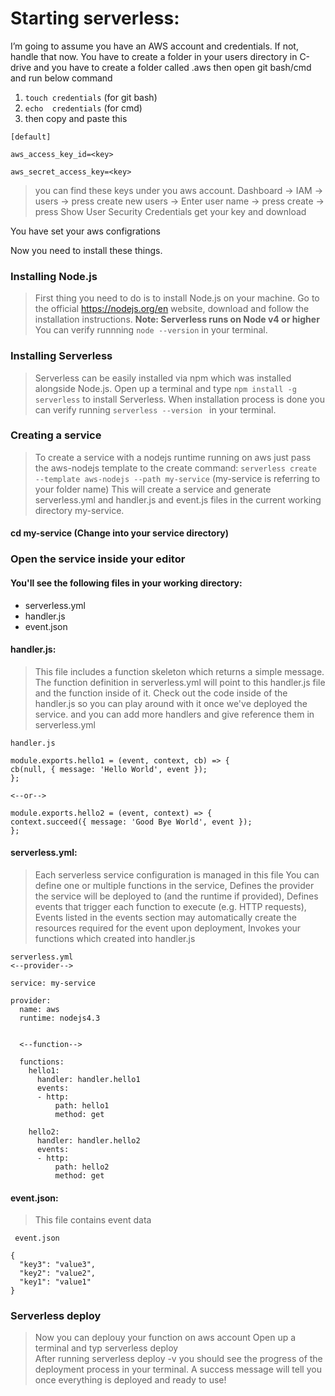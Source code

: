 
# Starting serverless:

I’m going to assume you have an AWS account and credentials. If not, handle that now.
You have to create a folder in your users directory in  C-drive  and you have to create a folder called .aws
then open git bash/cmd and run below command

1. ```touch credentials``` (for git bash)
2. ```echo  credentials``` (for cmd)
3. then copy and paste this 
```
[default]

aws_access_key_id=<key>

aws_secret_access_key=<key>
```
> you can find these keys under you aws account.
Dashboard -> IAM -> users -> press create new users -> Enter user name -> press create  ->
press Show User Security Credentials get your key and download

You have set your aws configrations

Now you need to install these things.

### Installing Node.js

> First thing you need to do is to install Node.js on your machine.
Go to the official https://nodejs.org/en website, download and follow the installation instructions.
 **Note: Serverless runs on Node v4 or higher** 
You can verify runnning ``` node --version ``` in your terminal. 

### Installing Serverless

> Serverless can be easily installed via npm which was installed alongside Node.js.
Open up a terminal and type ```npm install -g serverless``` to install Serverless.
When installation process is done you can verify running ```serverless --version ``` in your terminal.

### Creating a service
 
> To create a service with a nodejs runtime running on aws just pass the aws-nodejs template to the create command: ```serverless create --template aws-nodejs --path my-service``` 
(my-service is referring to your folder name)
This will create a service and generate serverless.yml and handler.js and event.js files in the current working directory my-service.


#### cd my-service (Change into your service directory)

### Open the service inside your editor 


#### You'll see the following files in your working directory:

+	serverless.yml
+	handler.js
+	event.json


#### handler.js:
> This file includes a function skeleton which returns a simple message. 
The function definition in serverless.yml will point to this handler.js file and the function inside of it.
Check out the code inside of the handler.js so you can play around with it once we've deployed the service.
and you can add more handlers  and give reference them in serverless.yml

```
handler.js

module.exports.hello1 = (event, context, cb) => {
cb(null, { message: 'Hello World', event });
};

<--or-->

module.exports.hello2 = (event, context) => {
context.succeed({ message: 'Good Bye World', event });
};

```
#### serverless.yml: 
> Each serverless service configuration is managed in this file 
You can define one or multiple functions in the service,
Defines the provider the service will be deployed to (and the runtime if provided),
Defines events that trigger each function to execute (e.g. HTTP requests),
Events listed in the events section may automatically create the resources required for the event upon deployment,
Invokes your functions which created into handler.js

```
serverless.yml
<--provider-->

service: my-service

provider:
  name: aws
  runtime: nodejs4.3
  
  
  <--function-->
  
  functions:
    hello1:
      handler: handler.hello1
      events:
      - http:
          path: hello1
          method: get
          
    hello2:
      handler: handler.hello2
      events:
      - http:
          path: hello2
          method: get          
```

#### event.json: 
> This file contains event data

```
 event.json
 
{
  "key3": "value3",
  "key2": "value2",
  "key1": "value1"
}
```

### Serverless deploy  
 
 > Now you can deplouy your function on aws account 
 Open up a terminal and typ serverless deploy  
 After running serverless deploy -v you should see the progress of the deployment process in your terminal.
 A success message will tell you once everything is deployed and ready to  use!
